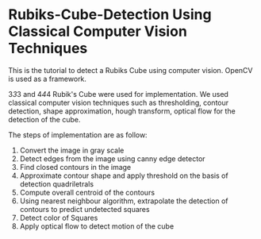 # Rubiks-Cube-Detection Using Classical Computer Vision Techniques

This is the tutorial to detect a Rubiks Cube using computer vision. OpenCV is used as a framework. 

3*3*3 and 4*4*4 Rubik's Cube were used for implementation. We used classical computer vision techniques such as thresholding, contour detection, shape approximation, hough transform, optical flow for the detection of the cube.

The steps of implementation are as follow:
1. Convert the image in gray scale
2. Detect edges from the image using canny edge detector
3. Find closed contours in the image
4. Approximate contour shape and apply threshold on the basis of detection quadriletrals
5. Compute overall centroid of the contours
6. Using nearest neighbour algorithm, extrapolate the detection of contours to predict undetected squares
7. Detect color of Squares
8. Apply optical flow to detect motion of the cube

